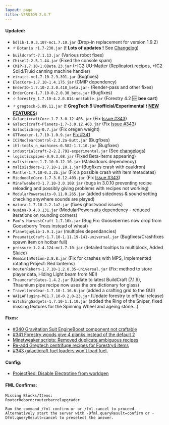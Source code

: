```yaml
---
layout: page
title: VERSION 2.3.7
---
```


#### Updated:
* `bdlib-1.9.3.107-mc1.7.10.jar` (Drop-in replacement for version 1.9.2)
* :star: `Botania r1.7-230.jar` (:exclamation: __Lots of updates__ :exclamation: See [Changelog](http://botaniamod.net/changelog.php#r1.7-230))
* `buildcraft-7.1.13.jar` (Various robot fixes)
* `Chisel2-2.5.1.44.jar` (Fixed the console spam)
* `CMIP-1.7.10-1.0Beta.23.jar` (+IC2 UU-Matter (Replicator) recipes, +IC2 Solid/Fluid canning machine handler)
* `eirairc-mc1.7.10-2.9.391.jar` (Bugfixes)
* `ElecCore-1.7.10-1.4.175.jar` (CMIP dependency)
* `EnderIO-1.7.10-2.3.0.418_beta.jar-` (Render-pass and other fixes)
* `EnderCore-1.7.10-0.2.0.30_beta.jar` (Bugfixes)
* :star: `forestry_1.7.10-4.2.0.814-unstable.jar` (Forestry 4.2 :new: **bee cart**)
* :star: `gregtech-5.09.11.jar` (:exclamation: **GregTech 5 Unofficial/Experimental** :exclamation: [**NEW FEATURES**]())
* `GalacticraftCore-1.7-3.0.12.403.jar` (Fix [Issue #343](https://github.com/Beyond-Reality/BeyondRealityModPack/issues/343))
* `Galacticraft-Planets-1.7-3.0.12.403.jar` (Fix [Issue #343](https://github.com/Beyond-Reality/BeyondRealityModPack/issues/343))
* `GalacticGreg-0.7.jar` (Fix oregen weight)
* `GTTweaker-1.7.10-1.0.9.jar` [Fix #341]( https://github.com/Beyond-Reality/BeyondRealityModPack/commit/40522bdb4e4f3d79f59b84577cecd939fea0dbac)
* `IC2NuclearControl-2.3.2a-Butt.jar` (Bugfixes)
* `ihl-tools_n_machines-0.582-1.7.10.jar` (Bugfixes)
* `industrialcraft-2-2.2.791-experimental.jar` (See [changelogs](http://jenkins.ic2.player.to/job/IC2_experimental/changes))
* `logisticspipes-0.9.3.68.jar` (Fixed Beta-Items appearing)
* `malisiscore-1.7.10-0.12.10.jar` (Malisidoors dependency)
* `malisisdoors-1.7.10-1.10.1.jar` (Bugfixes crash with cauldron)
* `Mantle-1.7.10-0.3.2b.jar` (Fix a possible crash with item metadatas)
* `MicdoodleCore-1.7-3.0.12.403.jar` (Fix [Issue #343](https://github.com/Beyond-Reality/BeyondRealityModPack/issues/343))
* `MineTweaker3-1.7.10-3.0.10B.jar` (bugs in 3.0.10 preventing recipe reloading and possibly giving problems with recipes not working)
* `ModularPowersuits-0.11.0.265.jar` (added sidedness & sound setting checking anywhere sounds are played)
* `natura-1.7.10-2.2.1a2.jar` (fixes ghostwood issues)
* `Numina-0.4.0.131.jar` (ModularPowersuits dependency - reduced iterations on rounding corners)
* `Pam's HarvestCraft 1.7.10k.jar` (Bug Fix: Gooseberries now drop from Gooseberry Trees instead of wheat)
* `PlanetguyLib-1.9.1.jar` (multiples dependancies)
* `PneumaticCraft-1.7.10-1.11.19-141-universal.jar` (Bugfixes/Crashfixes spawn item on hotbar full)
* `pressure-1.2.4.124-mc1.7.10.jar` (detailed tooltips to multiblock, Added [Sluice](https://bdew.net/sluice/))
* `RemainInMotion-2.8.8.jar` (Fix for crashes with MPS, Implemented rotating Project: Red lanterns)
* `RouterReborn-1.7.10-1.2.0.35-universal.jar` (Fix: method to store player data, Hiding Light beam from NEI)
* `ThaumcraftGates-1.4.2.jar` (Update to latest BuildCraft (7.1.9), Thaumium pipe recipe now uses the ore dictionary for glass)
* `TravellersGear-1.7.10-1.16.6.jar` (added a crafting grid to the GUI)
* `WAILAPlugins-MC1.7.10-0.2.0-23.jar` (Update forestry to official release)
* `WitchingGadgets-1.7.10-1.1.10.jar` (added the Ring of the Sniper, fixed missing textures for the Spinning Wheel and ageing stone…)

#### Fixes:

* [#340 Gravitation Suit EngineBoost component not craftable](https://github.com/Beyond-Reality/BeyondRealityModPack/issues/340)
* [#341 Forestry woods give 4 planks instead of the default 2](https://github.com/Beyond-Reality/BeyondRealityModPack/issues/341)
* [Minetweaker scripts: Removed duplicate ambiguous recipes](https://github.com/Beyond-Reality/BeyondRealityModPack/commit/17937057c6f578ddc48366f57ca1efb9dc0139dd)
* [Re-add Gregtech centrifuge recipes for Forestry4 items](https://github.com/Beyond-Reality/BeyondRealityModPack/commit/40f0bc613b0c054bcbdfe78ae9149a8c46aae253)
* [#343 galacticraft fuel loaders won't load fuel.](https://github.com/Beyond-Reality/BeyondRealityModPack/issues/343)

#### Config:

* [ProjectRed: Disable Electrotine from worldgen](https://github.com/Beyond-Reality/BeyondRealityModPack/commit/07b77a9ddeafc7d9b101b6ffbd5bfd735b9a2e6f)

#### FML Confirms:
```
Missing Blocks/Items:
RouterReborn:routerbarrelupgrader

Run the command /fml confirm or or /fml cancel to proceed.
Alternatively start the server with -Dfml.queryResult=confirm or -Dfml.queryResult=cancel to preselect the answer.
```
